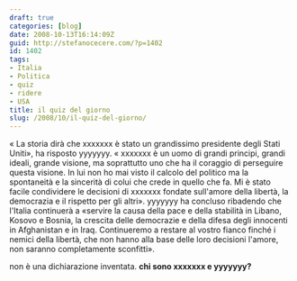 ```yaml
---
draft: true
categories: [blog]
date: 2008-10-13T16:14:09Z
guid: http://stefanocecere.com/?p=1402
id: 1402
tags:
- Italia
- Politica
- quiz
- ridere
- USA
title: il quiz del giorno
slug: /2008/10/il-quiz-del-giorno/
---
```


« La storia dirà che xxxxxxx è stato un grandissimo presidente degli Stati Uniti», ha risposto yyyyyyy. « xxxxxxx è un uomo di grandi principi, grandi ideali, grande visione, ma soprattutto uno che ha il coraggio di perseguire questa visione. In lui non ho mai visto il calcolo del politico ma la spontaneità e la sincerità di colui che crede in quello che fa. Mi è stato facile condividere le decisioni di xxxxxxx fondate sull'amore della libertà, la democrazia e il rispetto per gli altri». yyyyyyy ha concluso ribadendo che l'Italia continuerà a «servire la causa della pace e della stabilità in Libano, Kosovo e Bosnia, la crescita delle democrazie e della difesa degli innocenti in Afghanistan e in Iraq. Continueremo a restare al vostro fianco finché i nemici della libertà, che non hanno alla base delle loro decisioni l'amore, non saranno completamente sconfitti».

non è una dichiarazione inventata. **chi sono xxxxxxx e yyyyyyy?**